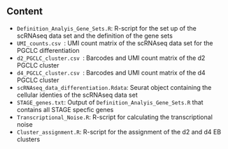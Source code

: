 Content
-------

* `Definition_Analyis_Gene_Sets.R`: R-script for the set up of the scRNAseq data set and the definition of the gene sets
* `UMI_counts.csv `: UMI count matrix of the scRNAseq data set for the PGCLC differentiation
* `d2_PGCLC_cluster.csv `: Barcodes and UMI count matrix of the d2 PGCLC cluster
* `d4_PGCLC_cluster.csv `: Barcodes and UMI count matrix of the d4 PGCLC cluster
* `scRNAseq_data_differentiation.Rdata`: Seurat object containing the cellular identies of the scRNAseq data set
* `STAGE_genes.txt`: Output of `Definition_Analyis_Gene_Sets.R` that contains all STAGE specfic genes
* `Transcriptional_Noise.R`: R-script for calculating the transcriptional noise
* `Cluster_assignment.R`: R-script for the assignment of the d2 and d4 EB clusters
